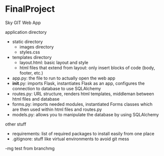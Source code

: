 # FinalProject
Sky GIT Web App

application directory
- static directory
    - images directory
    - styles.css
- templates directory
    - layout.html: basic layout and style
    - html files that extend from layout: only insert blocks of code (body, footer, etc.)
- app.py: the file to run to actually open the web app
- __init__.py: imports Flask, instantiates Flask as an app, configures the connection to database to use SQLAlchemy
- routes.py: URL structure, renders html templates, middleman between html files and database
- forms.py: imports needed modules, instantiated Forms classes which are then used within html files and routes.py
- models.py: allows you to manipulate the database by using SQLAlchemy

other stuff
- requirements: list of required packages to install easily from one place
- .gitignore: stuff like virtual environments to avoid git mess

    
-mg test from branchmg